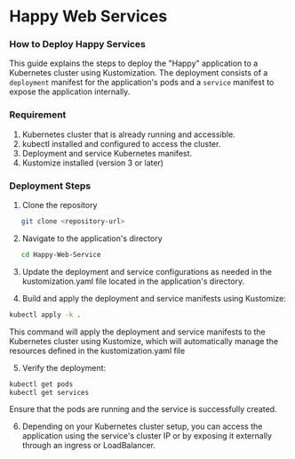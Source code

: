 # Happy Web Services

### How to Deploy Happy Services  
This guide explains the steps to deploy the "Happy" application to a Kubernetes cluster using Kustomization. The deployment consists of a `deployment` manifest for the application's pods and a `service` manifest to expose the application internally.

### Requirement
1. Kubernetes cluster that is already running and accessible.
2. kubectl installed and configured to access the cluster.
3. Deployment and service Kubernetes manifest.
4. Kustomize installed (version 3 or later)

### Deployment Steps
1. Clone the repository
```bash
   git clone <repository-url>
```

2. Navigate to the application's directory
```bash
   cd Happy-Web-Service
```

3. Update the deployment and service configurations as needed in the kustomization.yaml file located in the application's directory.

4. Build and apply the deployment and service manifests using Kustomize:
```bash
kubectl apply -k .
```
This command will apply the deployment and service manifests to the Kubernetes cluster using Kustomize, which will automatically manage the resources defined in the kustomization.yaml file

5. Verify the deployment:
```bash
kubectl get pods
kubectl get services
```
Ensure that the pods are running and the service is successfully created.

6. Depending on your Kubernetes cluster setup, you can access the application using the service's cluster IP or by exposing it externally through an ingress or LoadBalancer.

